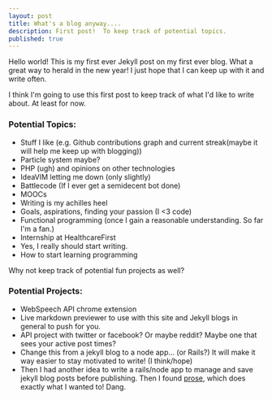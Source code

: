 ```yaml
---
layout: post
title: What's a blog anyway....
description: First post!  To keep track of potential topics.
published: true
---
```


Hello world!  This is my first ever Jekyll post on my first ever blog.  What a great way to herald in the new year!  I just hope that I can keep up with it and write often.

I think I'm going to use this first post to keep track of what I'd like to write about.  At least for now.



### Potential Topics:
* Stuff I like (e.g. Github contributions graph and current streak(maybe it will help me keep up with blogging))
* Particle system maybe?
* PHP (ugh) and opinions on other technologies
* IdeaVIM letting me down (only slightly)
* Battlecode (If I ever get a semidecent bot done)
* MOOCs
* Writing is my achilles heel
* Goals, aspirations, finding your passion (I <3 code)
* Functional programming (once I gain a reasonable understanding.  So far I'm a fan.)
* Internship at HealthcareFirst
* Yes, I really should start writing. 
* How to start learning programming 



Why not keep track of potential fun projects as well?

### Potential Projects:
* WebSpeech API chrome extension
* Live markdown previewer to use with this site and Jekyll blogs in general to push for you.
* API project with twitter or facebook?  Or maybe reddit?  Maybe one that sees your active post times?
* Change this from a jekyll blog to a node app... (or Rails?)  It will make it way easier to stay motivated to write! (I think/hope)  
* Then I had another idea to write a rails/node app to manage and save jekyll blog posts before publishing.  Then I found [prose](http://prose.io), which does exactly what I wanted to!  Dang.  
